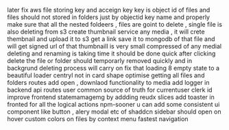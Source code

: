 later fix aws file storing key and acceign key key is object id of files
and files should not stored in folders just by objectid key name
and properly make sure that all the nested foldeers , files are goint to delete , single file is also deleting from s3
create thumbnail service any media , it will crete thembnail and upload it to s3 get a link save it to mongodb of that file and will get signed url of that thumbnaill is very small compressed of any medial  
deleting and renaming is taking time it should be done quick
after clicking delete the file or folder should temporarly removed quickly and in backgrund deleting process will carry on
fix that loading 8 empty state to a beautiful loader centryl not in card shape
optimise getting all files and folders routes
add open , downlaod functionality to media
add logger in backend api routes
user common source of truth for currentuser clerk id
improve frontend statemamagemg by addding reudx slices
add toaster in fronted for all the logical actions npm-sooner 
u can add some consistent ui component like button , alery modal etc of shaddcn 
sidebar should open on hover
custom colors on files by context menu 
fastest navigation

